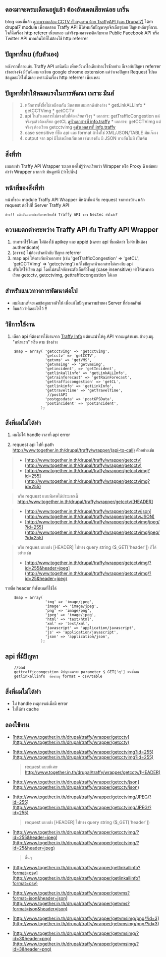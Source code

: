 ดองมาจะครบเดือนอยู่แล้ว ต้องอัพเดตเสียหน่อย
เกริ่น
--------------
blog ตอนที่แล้ว [ดูภาพจากกล้อง CCTV ทั่วกรุงเทพ ด้วย TraffyAPI (และ Drupal7)](http://www.together.in.th/view-cctv-camera-using-traffy-api-and-drupal7/)   ได้ทำ drupal7 module เพื่อทดสอบ Traffy API
ก็ได้พบกับปัญหาจุกจิกเล็กๆน้อย ปัญหาหลักๆที่กวนใจก็คือเรื่อง http referer เนี่ยแหละ
แต่จริงๆผมอาจจะติดกับพวก Public  Facebook API หรือ Twitter API มากเกินไปที่ไม่ต้องใช้ http referrer

ปัญหาที่พบ (กับตัวเอง)
--------------

หลังจากที่ลองเล่น  Traffy API มานิดนึง เพื่อหวังหาไอเดียทำอะไรซักอย่าง ก็เจอกับปัญหา referrer เข้าอย่างจัง
มีวันนึงผมจะเขียน google chrome extension แต่ว่าเจอปัญหา Request ไปขอข้อมูลอะไรไม่ได้เลย เพราะมึนเรื่อง http referrer เนี่ยแหละ

ปัญหาที่ทำให้หมดแรงในการพัฒนา เพราะ มึนส์
--------------
> 1. หลักการตั้งชื่อไม่เหมือนกัน มีหลายแบบมากดังข้างล่าง
>        * getLinkALLInfo
>        * getCCTVimg
>        * getCCTV
> 2. api ในหัวเอกสารไม่ตรงกับที่ต้องเรียกจริงๆ
>        * เอกสาร: getTrafficCongestion แต่จริงๆแล้วต้องเรียก getCL
> [ดูหัวเอกสารที่ info.traffy](http://info.traffy.in.th/gettrafficcongestion/)
>        * เอกสาร: getCCTVimg แต่จริงๆ ต้องเรียก getcctvimg
> [ดูหัวเอกสารที่ info.traffy](http://info.traffy.in.th/getcctvimg/)
> 3. case sensitive ที่ชื่อ api และ format ถ้าไม่ใช่ XML/JSON/TABLE มันเจ๊งงง
> 4. output จาก api มีไม่เหมือนกันเลย เช่นบางอัน มี JSON บางอันไม่มี เป็นต้น

สิ่งที่ทำ
--------------

ผมเลยทำ Traffy API Wrapper ซะเลย แต่ไม่รู้ว่าจะเรียกว่า Wrapper หรือ  Proxy ดี แต่ชอบคำว่า Wrapper  มากกว่า มันดูเท่ดี (ว่าไปนั่น)

หน้าที่ของสิ่งที่ทำ
--------------
หน้าที่ของ module Traffy API Wrapper มีหน้าที่แค่ รับ request จากทางบ้าน แล้ว request ต่อไปที่ Server Traffy API

    อ้าว!! แล้วมันแตกต่างกับการเรียกใช้ Traffy API ของ Nectec ยังไงล่ะ?

ความแตกต่างระหว่าง Traffy API กับ Traffy API Wrapper
--------------
1. สามารถใช้ได้เลย ไม่ต้องใช้ apikey และ appid (เฉพาะ api ที่ผมคิดว่า ไม่จำเป็นต้อง authenticate)
2. (อาจจะ) ไม่ต้องปวดหัวกับ ปัญหา referrer
3. map api ให้ตรงกับหัวเอกสาร (เช่น 'getTrafficCongestion' =&gt; 'getCL', 'getCCTVimg' =&gt; 'getcctvimg') แก้ไขปัญหาหัวเอกสารไม่ตรงกับ api
4. ปรับให้ใช้เรียก api โดยไม่สนใจอักขระตัวเล็กตัวใหญ่ (case insensitive) ทำให้สามารถเรียก getcctv, getcctvimg, gettrafficcongestion ได้เลย

สำหรับแนวทางการพัฒนาต่อไป
--------------
- ผมมีแผนที่จะแคชข้อมูลบางตัวให้ เพื่อแก้ไขปัญหาความช้าของ Server ที่ส่งผลลัพธ์
- ลืมแล้วว่าคิดอะไรไว้ !!

วิธีการใช้งาน
--------------
1. เลือก api ที่ต้องการใช้งานจาก [Traffy Info](http://info.traffy.in.th/api/) แต่แนะนำให้ดู API จากเมนูด้านบน ข้างๆเมนู "หน้าแรก" หรือ ตาม ข้างล่าง
```
    $map = array( 'getcctvimg' => 'getcctvimg',
                  'getcctv' => 'getCCTV',
                  'getvms' => 'getVMS',
                  'getvmsimg' => 'getvmsimg',
                  'getincident', => 'getIncident',
                  'getlinkallinfo' => 'getLinkALLInfo',
                  'getrainforecast' => 'getRainForecast',
                  'gettrafficcongestion' => 'getCL',
                  'getlinkinfo' => 'getLinkInfo',
                  'gettraveltime' => 'getTravelTime',
                   //postAPI
                  'postgpsdata' => 'postGPSData',
                  'postincident' => 'postIncident',
                );
```

สิ่งที่ผมไม่ได้ทำ
-------------

1.  ผมไม่ได้ handle เวลาที่ api error

2. request api ไปที่ path http://www.together.in.th/drupal/traffy/wrapper/(api-to-call)  ตัวอย่างเช่น

>   - [http://www.together.in.th/drupal/traffy/wrapper/getcctv](http://www.together.in.th/drupal/traffy/wrapper/getcctv)
>   - [http://www.together.in.th/drupal/traffy/wrapper/getcctvimg?id=255](http://www.together.in.th/drupal/traffy/wrapper/getcctvimg?id=255)

>   หรือ request แบบพิเศษได้ประมาณนี้ http://www.together.in.th/drupal/traffy/wrapper/getcctv/[HEADER]

>   - [http://www.together.in.th/drupal/traffy/wrapper/getcctv/json](http://www.together.in.th/drupal/traffy/wrapper/getcctv/JSON)
>   - [http://www.together.in.th/drupal/traffy/wrapper/getcctvimg/jpeg/?id=255](http://www.together.in.th/drupal/traffy/wrapper/getcctvimg/jpeg/?id=255)

>   หรือ reques แบบส่ง [HEADER] ไปทาง query string ($_GET['header']) ก็ได้  อย่างเช่น
>   - [http://www.together.in.th/drupal/traffy/wrapper/getcctvimg/?id=255&header=jpeg](http://www.together.in.th/drupal/traffy/wrapper/getcctvimg/?id=25&header=jpeg)

รายชื่อ header ที่ทั้งหมดที่ใช้ได้
```
    $map = array(
                  'img' => 'image/jpeg',
                  'image' => 'image/jpeg',
                  'png' => 'image/png',
                  'jpeg' => 'image/jpeg',
                  'html' => 'text/html',
                  'xml' => 'text/xml',
                  'javascript' => 'application/javascript',
                  'js' => 'application/javascript',
                  'json' => 'application/json',
                );
```
api ที่มีปัญหา
-------
```
    //bad
    gettrafficcongestion มีปัญหาเพราะ parameter $_GET['q'] มันซ้ำกัน
    getlinkallinfo  ต้องระบุ format = csv/table
```

สิ่งที่ผมไม่ได้ทำ
-------
* ไม่ handle เหตุการณ์เมื่อมี error
* ไม่ได้ทำ cache

ลองใช้งาน
-------
* [http://www.together.in.th/drupal/traffy/wrapper/getcctv](http://www.together.in.th/drupal/traffy/wrapper/getcctv)
* [http://www.together.in.th/drupal/traffy/wrapper/getcctvimg?id=255](http://www.together.in.th/drupal/traffy/wrapper/getcctvimg?id=255)

    > request แบบพิเศษ http://www.together.in.th/drupal/traffy/wrapper/getcctv/[HEADER]

* [http://www.together.in.th/drupal/traffy/wrapper/getcctv/json](http://www.together.in.th/drupal/traffy/wrapper/getcctv/json)
* [http://www.together.in.th/drupal/traffy/wrapper/getcctvimg/JPEG/?id=255](http://www.together.in.th/drupal/traffy/wrapper/getcctvimg/JPEG/?id=255)

    > request แบบส่ง [HEADER] ไปทาง query string ($_GET['header'])
* [http://www.together.in.th/drupal/traffy/wrapper/getcctvimg/?id=255&header=jpeg](http://www.together.in.th/drupal/traffy/wrapper/getcctvimg/?id=25&header=jpeg)

    > อื่นๆ
* [http://www.together.in.th/drupal/traffy/wrapper/getlinkallinfo?format=csv](http://www.together.in.th/drupal/traffy/wrapper/getlinkallinfo?format=csv)
* [http://www.together.in.th/drupal/traffy/wrapper/getvms?format=json&header=json](http://www.together.in.th/drupal/traffy/wrapper/getvms?format=json&header=json)
* [http://www.together.in.th/drupal/traffy/wrapper/getvmsimg/png/?id=3](http://www.together.in.th/drupal/traffy/wrapper/getvmsimg/png/?id=3)
* [http://www.together.in.th/drupal/traffy/wrapper/getvmsimg/?id=3&header=png](http://www.together.in.th/drupal/traffy/wrapper/getvmsimg/?id=3&header=png)